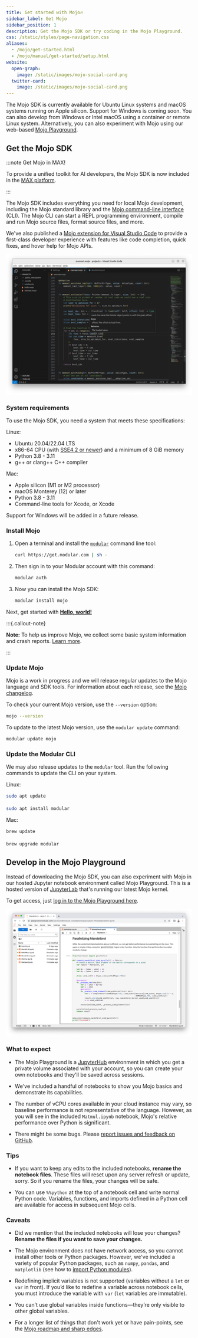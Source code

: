 ```yaml
---
title: Get started with Mojo🔥
sidebar_label: Get Mojo
sidebar_position: 1
description: Get the Mojo SDK or try coding in the Mojo Playground.
css: /static/styles/page-navigation.css
aliases:
  - /mojo/get-started.html
  - /mojo/manual/get-started/setup.html
website:
  open-graph:
    image: /static/images/mojo-social-card.png
  twitter-card:
    image: /static/images/mojo-social-card.png
---
```


The Mojo SDK is currently available for Ubuntu Linux systems and macOS
systems running on Apple silicon. Support for Windows is
coming soon. You can also develop from Windows or Intel macOS using a container
or remote Linux system. Alternatively, you can also experiment with Mojo using
our web-based [Mojo Playground](#develop-in-the-mojo-playground).

## Get the Mojo SDK

:::note Get Mojo in MAX!

To provide a unified toolkit for AI developers, the Mojo SDK is now included in
the [MAX platform](/max).

:::

The Mojo SDK includes everything you need for local Mojo development, including
the Mojo standard library and the [Mojo command-line interface](/mojo/cli/)
(CLI). The Mojo CLI can start a REPL programming environment, compile and run
Mojo source files, format source files, and more.

We've also published a [Mojo extension for Visual Studio
Code](https://marketplace.visualstudio.com/items?itemName=modular-mojotools.vscode-mojo)
to provide a first-class developer experience with features like code
completion, quick fixes, and hover help for Mojo APIs.

![](./images/mojo-vscode.png)

### System requirements

To use the Mojo SDK, you need a system that meets these specifications:

Linux:

- Ubuntu 20.04/22.04 LTS
- x86-64 CPU (with [SSE4.2 or
  newer](https://www.intel.com/content/www/us/en/support/articles/000057621/processors.html))
  and a minimum of 8 GiB memory
- Python 3.8 - 3.11
- g++ or clang++ C++ compiler

Mac:

- Apple silicon (M1 or M2 processor)
- macOS Monterey (12) or later
- Python 3.8 - 3.11
- Command-line tools for Xcode, or Xcode

Support for Windows will be added in a future release.

### Install Mojo

1. Open a terminal and install the [`modular`](/cli/) command line tool:

    ```sh
    curl https://get.modular.com | sh -
    ```

2. Then sign in to your Modular account with this command:

    ```sh
    modular auth
    ```

3. Now you can install the Mojo SDK:

    ```sh
    modular install mojo
    ```

Next, get started with **[Hello, world!](hello-world.html)**

:::{.callout-note}

**Note:** To help us improve Mojo, we collect some basic system information and
crash reports. [Learn
more](/mojo/faq.html#does-the-mojo-sdk-collect-telemetry).

:::

### Update Mojo

Mojo is a work in progress and we will release regular updates to the
Mojo language and SDK tools. For information about each release, see the
[Mojo changelog](/mojo/changelog.html).

To check your current Mojo version, use the `--version` option:

```sh
mojo --version
```

To update to the latest Mojo version, use the `modular update` command:

```sh
modular update mojo
```

### Update the Modular CLI

We may also release updates to the `modular` tool. Run the following
commands to update the CLI on your system.

Linux:

```sh
sudo apt update

sudo apt install modular
```

Mac:

```sh
brew update

brew upgrade modular
```

## Develop in the Mojo Playground

Instead of downloading the Mojo SDK, you can also experiment with Mojo in our
hosted Jupyter notebook environment called Mojo Playground. This is a hosted
version of [JupyterLab](https://jupyterlab.readthedocs.io/en/latest/) that's
running our latest Mojo kernel.

To get access, just [log in to the Mojo Playground
here](https://playground.modular.com).

![](./images/mojo-playground.png)

### What to expect

- The Mojo Playground is a [JupyterHub](https://jupyter.org/hub) environment in
which you get a private volume associated with your account, so you can create
your own notebooks and they'll be saved across sessions.

- We've included a handful of notebooks to show you Mojo basics and demonstrate
its capabilities.

- The number of vCPU cores available in your cloud instance may vary, so
baseline performance is not representative of the language. However, as you
will see in the included `Matmul.ipynb` notebook, Mojo's
relative performance over Python is significant.

- There might be some bugs. Please [report issues and feedback on
GitHub](https://github.com/modularml/mojo/issues/new/choose).

### Tips

- If you want to keep any edits to the included notebooks, **rename the notebook
files**. These files will reset upon any server refresh or update, sorry. So if
you rename the files, your changes will be safe.

- You can use `%%python` at the top of a notebook cell and write normal Python
code. Variables, functions, and imports defined in a Python cell are available
for access in subsequent Mojo cells.

### Caveats

- Did we mention that the included notebooks will lose your changes?<br/>
**Rename the files if you want to save your changes.**

- The Mojo environment does not have network access, so you cannot install
other tools or Python packages. However, we've included a variety of popular
Python packages, such as `numpy`, `pandas`, and `matplotlib` (see how to
[import Python modules](/mojo/manual/python/)).

- Redefining implicit variables is not supported (variables without a `let` or
`var` in front). If you’d like to redefine a variable across notebook cells,
you must introduce the variable with  `var` (`let` variables are immutable).

- You can’t use global variables inside functions—they’re only visible to
other global variables.

- For a longer list of things that don't work yet or have pain-points, see the
[Mojo roadmap and sharp edges](/mojo/roadmap.html).
